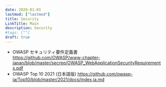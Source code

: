 ```yaml
---
date: 2020-01-01
lastmod: ["lastmod"]
title: Security
LinkTitle: Main
description: Security
#tags: [""]
draft: true
---
```


* OWASP セキュリティ要件定義書  
https://github.com/OWASP/www-chapter-japan/blob/master/secreq/OWASP_WebApplicationSecurityRequirements.pdf
* OWASP Top 10 2021 (日本語版)
https://github.com/owasp-ja/Top10/blob/master/2021/docs/index.ja.md
